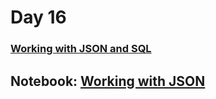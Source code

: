 # Day 16

### [Working with JSON and SQL](https://www.youtube.com/watch?v=fFwRC-fapIU&list=PLKnIA16_Rmvbr7zKYQuBfsVkjoLcJgxHH&index=16)

## Notebook: [Working with JSON](./Code/index.ipynb)